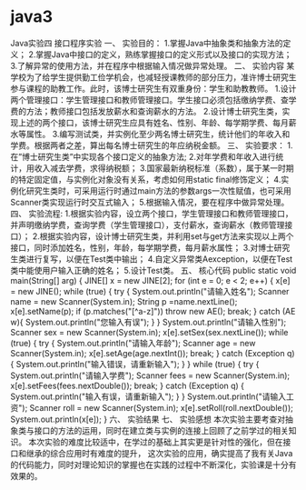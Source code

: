 # java3
Java实验四 接口程序实验
一、 实验目的：
1.掌握Java中抽象类和抽象方法的定义；
2.掌握Java中接口的定义，熟练掌握接口的定义形式以及接口的实现方法；
3.了解异常的使用方法，并在程序中根据输入情况做异常处理。
二、 实验内容
某学校为了给学生提供勤工俭学机会，也减轻授课教师的部分压力，准许博士研究生参与课程的助教工作。此时，该博士研究生有双重身份：学生和助教教师。
1.设计两个管理接口：学生管理接口和教师管理接口。学生接口必须包括缴纳学费、查学费的方法；教师接口包括发放薪水和查询薪水的方法。
2.设计博士研究生类，实现上述的两个接口，该博士研究生应具有姓名、性别、年龄、每学期学费、每月薪水等属性。
3.编写测试类，并实例化至少两名博士研究生，统计他们的年收入和学费。根据两者之差，算出每名博士研究生的年应纳税金额。
三、 实验要求：
1.在”博士研究生类”中实现各个接口定义的抽象方法;
2.对年学费和年收入进行统计，用收入减去学费，求得纳税额；
3.国家最新纳税标准（系数），属于某一时期的特定固定值，与实例化对象没有关系，考虑如何用static final修饰定义；
4.实例化研究生类时，可采用运行时通过main方法的参数args一次性赋值，也可采用Scanner类实现运行时交互式输入；
5.根据输入情况，要在程序中做异常处理。
四、 实验流程:
1.根据实验内容，设立两个接口，学生管理接口和教师管理接口，并声明缴纳学费，查询学费（学生管理接口），支付薪水，查询薪水（教师管理接口）；
2.根据实验内容，设计博士研究生类，并利用set与get方法来实现以上两个接口，同时添加姓名，性别，年龄，每学期学费，每月薪水属性；
3.对博士研究生类进行复写，以便在Test类中输出；
4.自定义异常类Aexception，以便在Test类中能使用户输入正确的姓名；
5.设计Test类。
五、 核心代码
public static void main(String[] arg) {
        JINE[] x = new JINE[2];
        for (int e = 0; e < 2; e++) {
            x[e] = new JINE();
            while (true) {
                try {
                    System.out.println("请输入姓名");
                    Scanner name = new Scanner(System.in);
                    String p =name.nextLine();
                    x[e].setName(p);
                    if (p.matches("[^a-z]"))
                        throw new  AE();
                    break;
                }
                catch (AE w){
                    System.out.println("您输入有误");
                }
            }
            System.out.println("请输入性别");
            Scanner sex = new Scanner(System.in);
            x[e].setSex(sex.nextLine());
            while (true) {
                try {
                    System.out.println("请输入年龄");
                    Scanner age = new Scanner(System.in);
                    x[e].setAge(age.nextInt());
                    break;
                } catch (Exception q) {
                    System.out.println("输入错误，请重新输入");
                }
            }
            while (true) {
                try {
                    System.out.println("请输入学费");
                    Scanner fees = new Scanner(System.in);
                    x[e].setFees(fees.nextDouble());
                    break;
                } catch (Exception q) {
                    System.out.println("输入有误，请重新输入");
                }
            }
            System.out.println("请输入工资");
            Scanner roll = new Scanner(System.in);
            x[e].setRoll(roll.nextDouble());
            System.out.println(x[e]);
        }
六、 实验结果
七、 实验感想
本次实验主要考查对抽象类与接口的方法的运用，同时在建立类与实例的连接上回顾了之前学过的相关知识。
本次实验的难度比较适中，在学过的基础上其实更是针对性的强化，但在接口和继承的综合应用时有难度的提升，
这次实验的应用，确实提高了我有关Java的代码能力，同时对理论知识的掌握也在实践的过程中不断深化，实验课是十分有效果的。
